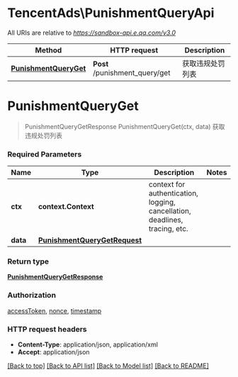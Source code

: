 # TencentAds\PunishmentQueryApi

All URIs are relative to *https://sandbox-api.e.qq.com/v3.0*

Method | HTTP request | Description
------------- | ------------- | -------------
[**PunishmentQueryGet**](PunishmentQueryApi.md#PunishmentQueryGet) | **Post** /punishment_query/get | 获取违规处罚列表


# **PunishmentQueryGet**
> PunishmentQueryGetResponse PunishmentQueryGet(ctx, data)
获取违规处罚列表

### Required Parameters

Name | Type | Description  | Notes
------------- | ------------- | ------------- | -------------
 **ctx** | **context.Context** | context for authentication, logging, cancellation, deadlines, tracing, etc.
  **data** | [**PunishmentQueryGetRequest**](PunishmentQueryGetRequest.md)|  | 

### Return type

[**PunishmentQueryGetResponse**](PunishmentQueryGetResponse.md)

### Authorization

[accessToken](../README.md#accessToken), [nonce](../README.md#nonce), [timestamp](../README.md#timestamp)

### HTTP request headers

 - **Content-Type**: application/json, application/xml
 - **Accept**: application/json

[[Back to top]](#) [[Back to API list]](../README.md#documentation-for-api-endpoints) [[Back to Model list]](../README.md#documentation-for-models) [[Back to README]](../README.md)

